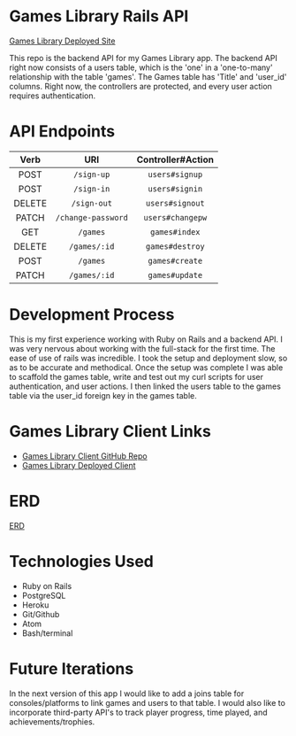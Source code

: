 # Games Library Rails API

[Games Library Deployed Site](https://patoday.github.io/game-library-client/)

This repo is the backend API for my Games Library app. The backend API right now consists of a users table, which is the 'one' in a 'one-to-many' relationship with the table 'games'. The Games table has 'Title' and 'user_id' columns. Right now, the controllers are protected, and every user action requires authentication.

# API Endpoints

| Verb          | URI                   | Controller#Action    |
| :-----------: |:---------------------:| :-------------------:|
| POST          | `/sign-up`            |     `users#signup`   |
| POST          | `/sign-in`            |     `users#signin`   |
| DELETE        | `/sign-out`           |     `users#signout`  |
| PATCH         | `/change-password`    |     `users#changepw` |
| GET           | `/games`              |     `games#index`    |
| DELETE        | `/games/:id`          |     `games#destroy`  |
| POST          | `/games`              |     `games#create`   |
| PATCH         | `/games/:id`          |     `games#update`   |

# Development Process

This is my first experience working with Ruby on Rails and a backend API. I was very nervous about working with the full-stack for the first time. The ease of use of rails was incredible. I took the setup and deployment slow, so as to be accurate and methodical. Once the setup was complete I was able to scaffold the games table, write and test out my curl scripts for user authentication, and user actions. I then linked the users table to the games table via the user_id foreign key in the games table.

# Games Library Client Links

  * [Games Library Client GitHub Repo](https://github.com/PatODay/game-library-client)
  * [Games Library Deployed Client](https://patoday.github.io/game-library-client/)

# ERD

[ERD](https://i.imgur.com/VJsBPBa.jpg)

# Technologies Used

  * Ruby on Rails
  * PostgreSQL
  * Heroku
  * Git/Github
  * Atom
  * Bash/terminal

# Future Iterations

In the next version of this app I would like to add a joins table for consoles/platforms to link games and users to that table.
I would also like to incorporate third-party API's to track player progress, time played, and achievements/trophies.
